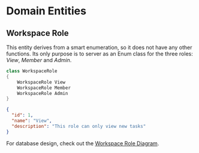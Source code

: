 # Domain Entities

## Workspace Role

This entity derives from a smart enumeration, so it does not have any other functions.
Its only purpose is to server as an Enum class for the three roles: *View*, *Member* and *Admin*. 

```csharp
class WorkspaceRole 
{
    WorkspaceRole View
    WorkspaceRole Member
    WorkspaceRole Admin
}
```

```json
{
  "id": 1,
  "name": "View",
  "description": "This role can only view new tasks"
}
```

For database design, check out the [Workspace Role Diagram](../diagrams/entities/Diagram.WorkspaceRole.md).